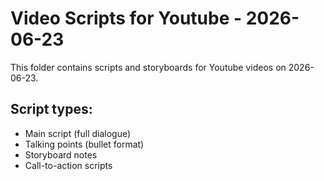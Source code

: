 # Video Scripts for Youtube - 2026-06-23

This folder contains scripts and storyboards for Youtube videos on 2026-06-23.

## Script types:
- Main script (full dialogue)
- Talking points (bullet format)
- Storyboard notes
- Call-to-action scripts
